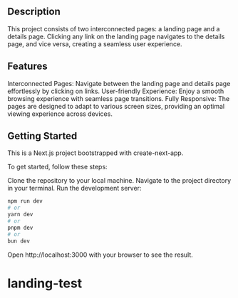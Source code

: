 
## Description
This project consists of two interconnected pages: a landing page and a details page. Clicking any link on the landing page navigates to the details page, and vice versa, creating a seamless user experience.


## Features
Interconnected Pages: Navigate between the landing page and details page effortlessly by clicking on links.
User-friendly Experience: Enjoy a smooth browsing experience with seamless page transitions.
Fully Responsive: The pages are designed to adapt to various screen sizes, providing an optimal viewing experience across devices.


## Getting Started
This is a Next.js project bootstrapped with create-next-app.

To get started, follow these steps:

Clone the repository to your local machine.
Navigate to the project directory in your terminal.
Run the development server:
```bash
npm run dev
# or
yarn dev
# or
pnpm dev
# or
bun dev
```
Open http://localhost:3000 with your browser to see the result.
# landing-test
